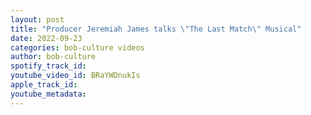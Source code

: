 ```yaml
---
layout: post
title: "Producer Jeremiah James talks \"The Last Match\" Musical"
date: 2022-09-23
categories: bob-culture videos
author: bob-culture
spotify_track_id: 
youtube_video_id: BRaYWDnukIs
apple_track_id: 
youtube_metadata: 
---
```

